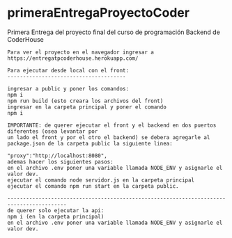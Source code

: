 # primeraEntregaProyectoCoder
Primera Entrega del proyecto final del curso de programación Backend de CoderHouse
```````````````````````````````````````````````````````````````````````````````````
Para ver el proyecto en el navegador ingresar a https://entregatpcoderhouse.herokuapp.com/

Para ejecutar desde local con el front:
--------------------------------------

ingresar a public y poner los comandos: 
npm i
npm run build (esto creara los archivos del front)
ingresar en la carpeta principal y poner el comando
npm i

IMPORTANTE: de querer ejecutar el front y el backend en dos puertos diferentes (osea levantar por
un lado el front y por el otro el backend) se debera agregarle al package.json de la carpeta public la siguiente linea:

"proxy":"http://localhost:8080",
ademas hacer los siguientes pasos:
en el archivo .env poner una variable llamada NODE_ENV y asignarle el valor dev.
ejecutar el comando node servidor.js en la carpeta principal
ejecutar el comando npm run start en la carpeta public.

-----------------------------------------------------------------------------------------
de querer solo ejecutar la api:
npm i (en la carpeta principal)
en el archivo .env poner una variable llamada NODE_ENV y asignarle el valor dev.
`````````````````````````````````````````````````````````````````````````````````````


